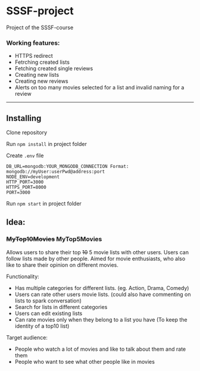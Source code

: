 # SSSF-project
Project of the SSSF-course

### Working features:

- HTTPS redirect
- Fetrching created lists
- Fetching created single reviews
- Creating new lists
- Creating new reviews
- Alerts on too many movies selected for a list and invalid naming for a review

---
## Installing

Clone repository

Run `npm install` in project folder

Create `.env` file

```
DB_URL=mongodb:YOUR_MONGODB_CONNECTION Format: mongodb://myUser:userPwd@address:port
NODE_ENV=development
HTTP_PORT=3000
HTTPS_PORT=8000
PORT=3000
```

Run `npm start` in project folder


Idea:
---
### ~~MyTop10Movies~~ MyTop5Movies

Allows users to share their top ~~10~~ 5 movie lists with other users. Users can follow lists made by other people. Aimed for movie enthusiasts, who also like to share their opinion on different movies.

Functionality:

- Has multiple categories for different lists. (eg. Action, Drama, Comedy)
- Users can rate other users movie lists. (could also have commenting on lists to spark conversation)
- Search for lists in different categories
- Users can edit existing lists
- Can rate movies only when they belong to a list you have (To keep the identity of a top10 list)

Target audience:

- People who watch a lot of movies and like to talk about them and rate them
- People who want to see what other people like in movies
